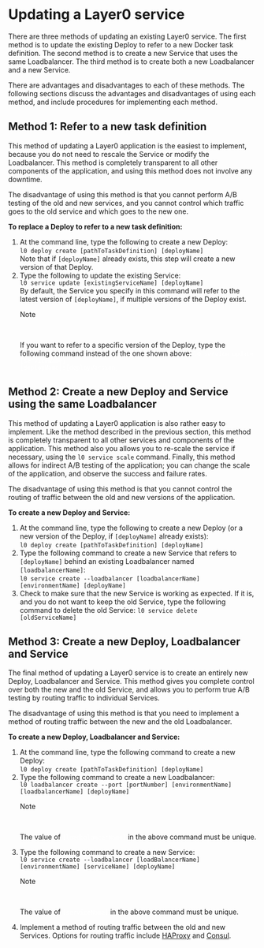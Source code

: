 # Updating a Layer0 service
There are three methods of updating an existing Layer0 service. The first method is to update the existing Deploy to refer to a new Docker task definition. The second method is to create a new Service that uses the same Loadbalancer. The third method is to create both a new Loadbalancer and a new Service.

There are advantages and disadvantages to each of these methods. The following sections discuss the advantages and disadvantages of using each method, and include procedures for implementing each method.

## Method 1: Refer to a new task definition

This method of updating a Layer0 application is the easiest to implement, because you do not need to rescale the Service or modify the Loadbalancer. This method is completely transparent to all other components of the application, and using this method does not involve any downtime.

The disadvantage of using this method is that you cannot perform A/B testing of the old and new services, and you cannot control which traffic goes to the old service and which goes to the new one.

**To replace a Deploy to refer to a new task definition:**

1. At the command line, type the following to create a new Deploy: <br />```l0 deploy create [pathToTaskDefinition] [deployName]```<br />Note that if ```[deployName]``` already exists, this step will create a new version of that Deploy. 
2. Type the following to update the existing Service: <br />```l0 service update [existingServiceName] [deployName]```<br />By default, the Service you specify in this command will refer to the latest version of ```[deployName]```, if multiple versions of the Deploy exist.<div class="admonition note"><p class="admonition-title">Note</p><br /><p>If you want to refer to a specific version of the Deploy, type the following command instead of the one shown above: <code style="color:white;">l0 service update [serviceName] [deployName]:[deployVersion]</code></p></div>

## Method 2: Create a new Deploy and Service using the same Loadbalancer

This method of updating a Layer0 application is also rather easy to implement. Like the method described in the previous section, this method is completely transparent to all other services and components of the application. This method also you allows you to re-scale the service if necessary, using the ```l0 service scale``` command. Finally, this method allows for indirect A/B testing of the application; you can change the scale of the application, and observe the success and failure rates.

The disadvantage of using this method is that you cannot control the routing of traffic between the old and new versions of the application.

**To create a new Deploy and Service:**

1. At the command line, type the following to create a new Deploy (or a new version of the Deploy, if ```[deployName]``` already exists):<br /> ```l0 deploy create [pathToTaskDefinition] [deployName]``` 
2. Type the following command to create a new Service that refers to ```[deployName]``` behind an existing Loadbalancer named ```[loadbalancerName]```:<br /> ```l0 service create --loadbalancer [loadbalancerName] [environmentName] [deployName]``` 
3. Check to make sure that the new Service is working as expected. If it is, and you do not want to keep the old Service, type the following command to delete the old Service: ```l0 service delete [oldServiceName]```

## Method 3: Create a new Deploy, Loadbalancer and Service

The final method of updating a Layer0 service is to create an entirely new Deploy, Loadbalancer and Service. This method gives you complete control over both the new and the old Service, and allows you to perform true A/B testing by routing traffic to individual Services. 

The disadvantage of using this method is that you need to implement a method of routing traffic between the new and the old Loadbalancer. 

**To create a new Deploy, Loadbalancer and Service:**

1. At the command line, type the following command to create a new Deploy:<br />```l0 deploy create [pathToTaskDefinition] [deployName]```
2. Type the following command to create a new Loadbalancer:<br /> ```l0 loadbalancer create --port [portNumber] [environmentName] [loadbalancerName] [deployName]```<div class="admonition note"><p class="admonition-title">Note</p><br /><p>The value of <code style="color:white;">[loadbalancerName]</code> in the above command must be unique.</p></div>
3. Type the following command to create a new Service: <br />```l0 service create --loadbalancer [loadBalancerName] [environmentName] [serviceName] [deployName]```<div class="admonition note"><p class="admonition-title">Note</p><br /><p>The value of <code style="color:white;">[serviceName]</code> in the above command  must be unique.</p></div>
4. Implement a method of routing traffic between the old and new Services. Options for routing traffic include [HAProxy](http://www.haproxy.org) and [Consul](https://www.consul.io).
